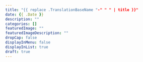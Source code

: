 ```yaml
---
title: "{{ replace .TranslationBaseName "-" " " | title }}"
date: {{ .Date }}
description: ""
categories: []
featuredImage: ""
featuredImageDescription: ""
dropCap: false
displayInMenu: false
displayInList: true
draft: true
---
```


